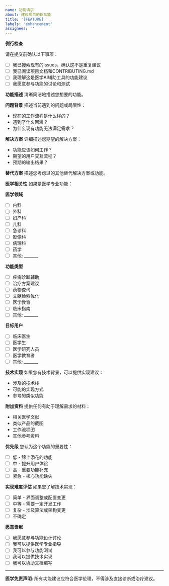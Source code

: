 ```yaml
---
name: 功能请求
about: 建议项目的新功能
title: '[FEATURE] '
labels: 'enhancement'
assignees: ''
---
```


**例行检查**

请在提交前确认以下事项：

- [ ] 我已搜索现有的issues，确认这不是重复建议
- [ ] 我已阅读项目文档和CONTRIBUTING.md
- [ ] 我理解这是医学AI辅助工具的功能建议
- [ ] 我愿意参与功能的讨论和测试

**功能描述**
清晰简洁地描述您想要的功能。

**问题背景**
描述当前遇到的问题或局限性：
- 现在的工作流程是什么样的？
- 遇到了什么困难？
- 为什么现有功能无法满足需求？

**解决方案**
详细描述您期望的解决方案：
- 功能应该如何工作？
- 期望的用户交互流程？
- 预期的输出结果？

**替代方案**
描述您考虑过的其他替代解决方案或功能。

**医学相关性**
如果是医学专业功能：

**医学领域**
- [ ] 内科
- [ ] 外科  
- [ ] 妇产科
- [ ] 儿科
- [ ] 急诊科
- [ ] 影像科
- [ ] 病理科
- [ ] 药学
- [ ] 其他: _______

**功能类型**
- [ ] 疾病诊断辅助
- [ ] 治疗方案建议
- [ ] 药物查询
- [ ] 文献检索优化
- [ ] 医学教育
- [ ] 临床指南
- [ ] 其他: _______

**目标用户**
- [ ] 临床医生
- [ ] 医学生
- [ ] 医学研究人员
- [ ] 医学教育者
- [ ] 其他: _______

**技术实现**
如果您有技术背景，可以提供实现建议：
- 涉及的技术栈
- 可能的实现方式
- 参考的类似功能

**附加资料**
提供任何有助于理解需求的材料：
- 相关医学文献
- 类似产品的截图
- 工作流程图
- 其他参考资料

**优先级**
您认为这个功能的重要性：
- [ ] 低 - 锦上添花的功能
- [ ] 中 - 提升用户体验
- [ ] 高 - 重要功能补充
- [ ] 紧急 - 核心功能缺失

**实现难度评估**
如果您了解技术实现：
- [ ] 简单 - 界面调整或配置变更
- [ ] 中等 - 需要一定开发工作
- [ ] 复杂 - 涉及算法或架构变更
- [ ] 不确定

**愿意贡献**
- [ ] 我愿意参与功能设计讨论
- [ ] 我可以提供医学专业指导
- [ ] 我可以参与功能测试
- [ ] 我可以提供技术实现
- [ ] 我可以协助文档编写

---

**医学免责声明**: 所有功能建议应符合医学伦理，不得涉及直接诊断或治疗建议。 